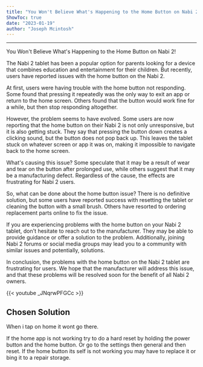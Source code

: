 ```yaml
---
title: "You Won't Believe What's Happening to the Home Button on Nabi 2!"
ShowToc: true 
date: "2023-01-19"
author: "Joseph Mcintosh"
---
```

*****
You Won't Believe What's Happening to the Home Button on Nabi 2!

The Nabi 2 tablet has been a popular option for parents looking for a device that combines education and entertainment for their children. But recently, users have reported issues with the home button on the Nabi 2.

At first, users were having trouble with the home button not responding. Some found that pressing it repeatedly was the only way to exit an app or return to the home screen. Others found that the button would work fine for a while, but then stop responding altogether.

However, the problem seems to have evolved. Some users are now reporting that the home button on their Nabi 2 is not only unresponsive, but it is also getting stuck. They say that pressing the button down creates a clicking sound, but the button does not pop back up. This leaves the tablet stuck on whatever screen or app it was on, making it impossible to navigate back to the home screen.

What's causing this issue? Some speculate that it may be a result of wear and tear on the button after prolonged use, while others suggest that it may be a manufacturing defect. Regardless of the cause, the effects are frustrating for Nabi 2 users.

So, what can be done about the home button issue? There is no definitive solution, but some users have reported success with resetting the tablet or cleaning the button with a small brush. Others have resorted to ordering replacement parts online to fix the issue.

If you are experiencing problems with the home button on your Nabi 2 tablet, don't hesitate to reach out to the manufacturer. They may be able to provide guidance or offer a solution to the problem. Additionally, joining Nabi 2 forums or social media groups may lead you to a community with similar issues and potentially, solutions.

In conclusion, the problems with the home button on the Nabi 2 tablet are frustrating for users. We hope that the manufacturer will address this issue, and that these problems will be resolved soon for the benefit of all Nabi 2 owners.

{{< youtube _JNqrwPFGCc >}} 



## Chosen Solution
 When i tap on home it wont go there.

 If the home app is not working try to do a hard reset by holding the power button and the home button. Or go to the settings then general and then reset. If the home button its self is not working you may have to replace it or bing it to a repair storage.




